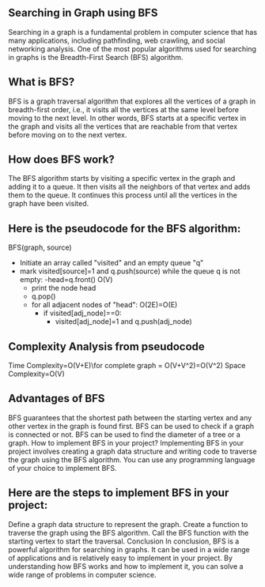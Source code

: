 ## Searching in Graph using BFS
Searching in a graph is a fundamental problem in computer science that has many applications, including pathfinding, web crawling, and social networking analysis. One of the most popular algorithms used for searching in graphs is the Breadth-First Search (BFS) algorithm.

## What is BFS?
BFS is a graph traversal algorithm that explores all the vertices of a graph in breadth-first order, i.e., it visits all the vertices at the same level before moving to the next level. In other words, BFS starts at a specific vertex in the graph and visits all the vertices that are reachable from that vertex before moving on to the next vertex.

## How does BFS work?
The BFS algorithm starts by visiting a specific vertex in the graph and adding it to a queue. It then visits all the neighbors of that vertex and adds them to the queue. It continues this process until all the vertices in the graph have been visited.

## Here is the pseudocode for the BFS algorithm:
BFS(graph, source)
- Initiate an array called "visited" and an empty queue "q"
- mark visited[source]=1 and q.push(source)
while the queue q is not empty:
    -head=q.front()                                    O(V)
    - print the node head
    - q.pop()
  - for all adjacent nodes of "head":                  O(2E)=O(E)
      - if visited[adj_node]==0:
          - visited[adj_node]=1 and q.push(adj_node)
## Complexity Analysis from pseudocode
Time Complexity=O(V+E)\for complete graph = O(V+V^2)=O(V^2)
Space Complexity=O(V)

## Advantages of BFS
BFS guarantees that the shortest path between the starting vertex and any other vertex in the graph is found first.
BFS can be used to check if a graph is connected or not.
BFS can be used to find the diameter of a tree or a graph.
How to implement BFS in your project?
Implementing BFS in your project involves creating a graph data structure and writing code to traverse the graph using the BFS algorithm. You can use any programming language of your choice to implement BFS.

## Here are the steps to implement BFS in your project:

Define a graph data structure to represent the graph.
Create a function to traverse the graph using the BFS algorithm.
Call the BFS function with the starting vertex to start the traversal.
Conclusion
In conclusion, BFS is a powerful algorithm for searching in graphs. It can be used in a wide range of applications and is relatively easy to implement in your project. By understanding how BFS works and how to implement it, you can solve a wide range of problems in computer science.
